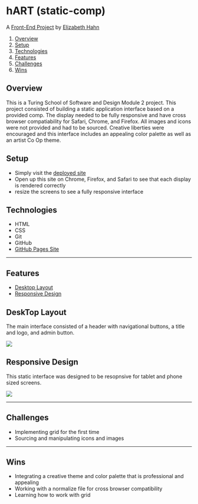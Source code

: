 # hART (static-comp)

A [Front-End Project](https://frontend.turing.io/projects/module-1/m1-static-comp) by [Elizabeth Hahn](https://github.com/elizhahn) 


1. [Overview](#overview)
2. [Setup](#setup)
3. [Technologies](#technologies)
4. [Features](#features)
5. [Challenges](#challenges)
6. [Wins](#wins)


## Overview

This is a Turing School of Software and Design Module 2 project. This project consisted of building a static application interface based on a provided comp. The display needed to be fully responsive and have cross browser compatiability for Safari, Chrome, and Firefox. All images and icons were not provided and had to be sourced. Creative liberties were encouraged and this interface includes an appealing color palette as well as an artist Co Op theme. 

## Setup

- Simply visit the [deployed site](https://elizhahn.github.io/static-comp/)
- Open up this site on Chrome, Firefox, and Safari to see that each display is rendered correctly
- resize the screens to see a fully responsive interface


## Technologies

* HTML
* CSS
* Git
* GitHub
* [GitHub Pages Site](https://elizhahn.github.io/static-comp/)

---
## Features

+ [Desktop Layout](#desktop-layout)
+ [Responsive Design](#responsive-design)


## DeskTop Layout

The main interface consisted of a header with navigational buttons, a title and logo, and admin button. 

![](https://media.giphy.com/media/zhini5ZpmsX5CXOUKo/giphy.gif)


## Responsive Design

This static interface was designed to be resopnsive for tablet and phone sized screens. 

![](https://media.giphy.com/media/SwOussFe9h6B7QFJZ3/giphy.gif)


---
## Challenges

* Implementing grid for the first time
* Sourcing and manipulating icons and images


---
## Wins

* Integrating a creative theme and color palette that is professional and appealing
* Working with a normalize file for cross browser compatibility
* Learning how to work with grid

